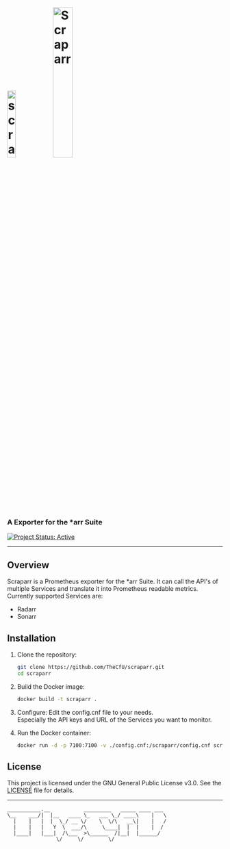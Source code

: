 # <img src="https://scraparr.thecfu.de/scraparr_logo.svg" alt="scraparr-logo" width="20%"> <img src="https://scraparr.thecfu.de/scraparr_only-text.png" alt="Scraparr" width="30%"> 
### A Exporter for the *arr Suite

[![Project Status: Active](https://www.repostatus.org/badges/latest/active.svg)]()<br>

---

## Overview

Scraparr is a Prometheus exporter for the *arr Suite. It can call the API's of multiple Services and translate it into Prometheus readable metrics.
Currently supported Services are:
- Radarr
- Sonarr

## Installation

1. Clone the repository:
    ```sh
    git clone https://github.com/TheCfU/scraparr.git
    cd scraparr
    ```

2. Build the Docker image:
    ```sh
    docker build -t scraparr .
    ```

3. Configure:
    Edit the config.cnf file to your needs. <br />
    Especially the API keys and URL of the Services you want to monitor.

4. Run the Docker container:
    ```sh
    docker run -d -p 7100:7100 -v ./config.cnf:/scraparr/config.cnf scraparr
    ```

## License

This project is licensed under the GNU General Public License v3.0. See the [LICENSE](LICENSE) file for details.

---
```
___________.__           _________   _____ ____ ___ 
\__    ___/|  |__   ____ \_   ___ \_/ ____\    |   \
  |    |   |  |  \_/ __ \/    \  \/\   __\|    |   /
  |    |   |   Y  \  ___/\     \____|  |  |    |  / 
  |____|   |___|  /\___  >\______  /|__|  |______/  
                \/     \/        \/                 
```